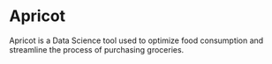 # Apricot
Apricot is a Data Science tool used to optimize food consumption and streamline the process of purchasing groceries.
